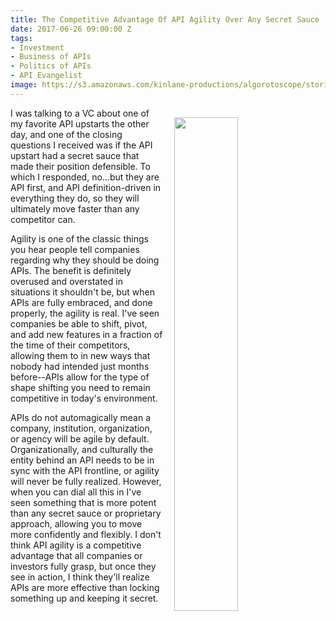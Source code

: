 ```yaml
---
title: The Competitive Advantage Of API Agility Over Any Secret Sauce
date: 2017-06-26 09:00:00 Z
tags:
- Investment
- Business of APIs
- Politics of APIs
- API Evangelist
image: https://s3.amazonaws.com/kinlane-productions/algorotoscope/stories/machine-road_blue_circuit_5_bw.jpg
---
```


<p><img src="https://s3.amazonaws.com/kinlane-productions/algorotoscope/stories/machine-road_blue_circuit_5_bw.jpg" align="right" width="45%" style="padding: 15px" /></p>I was talking to a VC about one of my favorite API upstarts the other day, and one of the closing questions I received was if the API upstart had a secret sauce that made their position defensible. To which I responded, no...but they are API first, and API definition-driven in everything they do, so they will ultimately move faster than any competitor can.

Agility is one of the classic things you hear people tell companies regarding why they should be doing APIs. The benefit is definitely overused and overstated in situations it shouldn't be, but when APIs are fully embraced, and done properly, the agility is real. I've seen companies be able to shift, pivot, and add new features in a fraction of the time of their competitors, allowing them to in new ways that nobody had intended just months before--APIs allow for the type of shape shifting you need to remain competitive in today's environment.

APIs do not automagically mean a company, institution, organization, or agency will be agile by default. Organizationally, and culturally the entity behind an API needs to be in sync with the API frontline, or agility will never be fully realized. However, when you can dial all this in I've seen something that is more potent than any secret sauce or proprietary approach, allowing you to move more confidently and flexibly. I don't think API agility is a competitive advantage that all companies or investors fully grasp, but once they see in action, I think they'll realize APIs are more effective than locking something up and keeping it secret.
